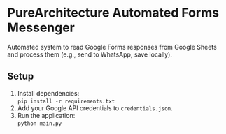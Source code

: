 # PureArchitecture Automated Forms Messenger

Automated system to read Google Forms responses from Google Sheets and process them (e.g., send to WhatsApp, save locally).

## Setup

1. Install dependencies:  
   `pip install -r requirements.txt`
2. Add your Google API credentials to `credentials.json`.
3. Run the application:  
   `python main.py`